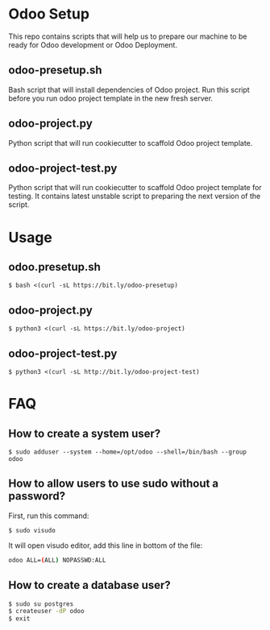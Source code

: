 # Odoo Setup
This repo contains scripts that will help us to prepare our machine to be ready for Odoo development or Odoo Deployment.

## odoo-presetup.sh
Bash script that will install dependencies of Odoo project. Run this script before you run odoo project template in the new fresh server.

## odoo-project.py
Python script that will run cookiecutter to scaffold Odoo project template.

## odoo-project-test.py
Python script that will run cookiecutter to scaffold Odoo project template for testing. It contains latest unstable script to preparing the next version of the script.

# Usage
## odoo.presetup.sh
`$ bash <(curl -sL https://bit.ly/odoo-presetup)`

## odoo-project.py
`$ python3 <(curl -sL https://bit.ly/odoo-project)`

## odoo-project-test.py
`$ python3 <(curl -sL http://bit.ly/odoo-project-test)`

# FAQ
## How to create a system user?
`$ sudo adduser --system --home=/opt/odoo --shell=/bin/bash --group odoo`

## How to allow users to use sudo without a password?
First, run this command:

`$ sudo visudo`

It will open visudo editor, add this line in bottom of the file:
```bash
odoo ALL=(ALL) NOPASSWD:ALL
```

## How to create a database user?
```bash
$ sudo su postgres
$ createuser -dP odoo
$ exit
```